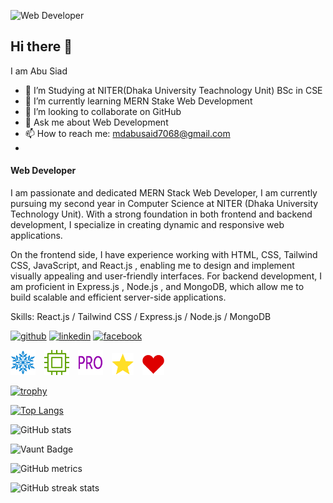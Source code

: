 
![Web Developer](https://i.ibb.co.com/h2ZYkGP/Navy-Blue-Geometric-Technology-Linked-In-Banner.png)
## Hi there 👋

  I am Abu Siad
- 🔭 I’m Studying at NITER(Dhaka University Teachnology Unit) BSc in CSE 
- 🌱 I’m currently learning MERN Stake Web Development 
- 👯 I’m looking to collaborate on GitHub 
- 💬 Ask me about Web Development 
- 📫 How to reach me: mdabusaid7068@gmail.com
- 
#### Web Developer
I am passionate and dedicated MERN Stack Web Developer, I am currently pursuing my second year in Computer Science at NITER (Dhaka University Technology Unit). With a strong foundation in both frontend and backend development, I specialize in creating dynamic and responsive web applications.

On the frontend side, I have experience working with HTML, CSS, Tailwind CSS, JavaScript, and React.js , enabling me to design and implement visually appealing and user-friendly interfaces. For backend development, I am proficient in Express.js , Node.js , and MongoDB, which allow me to build scalable and efficient server-side applications.

Skills:  React.js / Tailwind CSS /  Express.js  / Node.js / MongoDB


[<img src='https://cdn.jsdelivr.net/npm/simple-icons@3.0.1/icons/github.svg' alt='github' height='40'>](https://github.com/https://github.com/Abu-Said-56)  [<img src='https://cdn.jsdelivr.net/npm/simple-icons@3.0.1/icons/linkedin.svg' alt='linkedin' height='40'>](https://www.linkedin.com/in/https://www.linkedin.com/in/abusaid1756//)  [<img src='https://cdn.jsdelivr.net/npm/simple-icons@3.0.1/icons/facebook.svg' alt='facebook' height='40'>](https://www.facebook.com/https://www.facebook.com/AbuSaid1756)  

<a href='https://archiveprogram.github.com/'><img src='https://raw.githubusercontent.com/acervenky/animated-github-badges/master/assets/acbadge.gif' width='40' height='40'></a> <a href='https://docs.github.com/en/developers'><img src='https://raw.githubusercontent.com/acervenky/animated-github-badges/master/assets/devbadge.gif' width='40' height='40'></a> <a href='https://github.com/pricing'><img src='https://raw.githubusercontent.com/acervenky/animated-github-badges/master/assets/pro.gif' width='40' height='40'></a> <a href='https://stars.github.com/'><img src='https://raw.githubusercontent.com/acervenky/animated-github-badges/master/assets/starbadge.gif' width='35' height='35'></a> <a href='https://docs.github.com/en/github/supporting-the-open-source-community-with-github-sponsors'><img src='https://raw.githubusercontent.com/acervenky/animated-github-badges/master/assets/sponsorbadge.gif' width='35' height='35'></a> 

[![trophy](https://github-profile-trophy.vercel.app/?username=https://github.com/Abu-Said-56)](https://github.com/ryo-ma/github-profile-trophy)

[![Top Langs](https://github-readme-stats.vercel.app/api/top-langs/?username=https://github.com/Abu-Said-56)](https://github.com/anuraghazra/github-readme-stats)

![GitHub stats](https://github-readme-stats.vercel.app/api?username=https://github.com/Abu-Said-56&show_icons=true&count_private=true)  

![Vaunt Badge](https://api.vaunt.dev/v1/github/entities/https://github.com/Abu-Said-56/contributions?format=svg&private=true)  

![GitHub metrics](https://metrics.lecoq.io/https://github.com/Abu-Said-56)  

![GitHub streak stats](https://streak-stats.demolab.com/?user=https://github.com/Abu-Said-56)  

